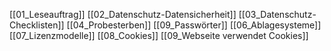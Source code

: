 [[01_Leseauftrag]]
[[02_Datenschutz-Datensicherheit]]
[[03_Datenschutz-Checklisten]]
[[04_Probesterben]]
[[09_Passwörter]]
[[06_Ablagesysteme]]
[[07_Lizenzmodelle]]
[[08_Cookies]]
[[09_Webseite verwendet Cookies]]
